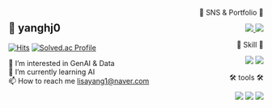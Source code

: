 <div align="center">

  <div style="display: flex; justify-content: space-between; align-items: center;">
  
  <div align = left>
  
  ## 👋 yanghj0<br>
  [![Hits](https://hits.seeyoufarm.com/api/count/incr/badge.svg?url=https%3A%2F%2Fgithub.com%2Fyanghj0&count_bg=%2354C242&title_bg=%2354C242&icon=github.svg&icon_color=%23FFFFFF&title=Github&edge_flat=false)](https://hits.seeyoufarm.com)
  [![Solved.ac Profile](http://mazassumnida.wtf/api/mini/generate_badge?boj=lisayang1)](https://solved.ac/lisayang1)

  👀 I’m interested in GenAI & Data<br>
  🌱 I’m currently learning AI<br>
  📫 How to reach me [lisayang1@naver.com](mailto:lisayang1@naver.com)
    
  </div>

  <div align = right>
  
  <p>🎨 SNS & Portfolio 🎨</p>
  <a href="https://velog.io/@ofohj">
    <img src="https://img.shields.io/badge/velog-3DDC84?style=for-the-badge&logo=Velog&logoColor=white"/>
  </a>
  <a href="https://suave-lilac-075.notion.site/Dalchive-ec0bc59746804968a085c2cf46151c80">
    <img src="https://img.shields.io/badge/linkedin-0A66C2?style=for-the-badge&logo=linkedin&logoColor=white"/>
  </a>

  <p>👀 Skill 👀</p>
  <img src="https://img.shields.io/badge/Python-3776AB?style=flat&logo=Python&logoColor=white"/>
  <img src="https://img.shields.io/badge/Tensorflow-FF6F00?style=flat&logo=Tensorflow&logoColor=white"/>

  <p>🛠️ tools 🛠️</p>
  <img src="https://img.shields.io/badge/Visual%20Studio%20Code-007ACC?style=flat&logo=VisualStudioCode&logoColor=white" />
  <img src="https://img.shields.io/badge/Google%20Colab-F9AB00?style=flat&logo=Google%20Colab&logoColor=white" />
  <img src="https://img.shields.io/badge/Jupyter-F37626?style=flat&logo=Jupyter&logoColor=white" />
  
  </div>
  
  </div>

</div>

